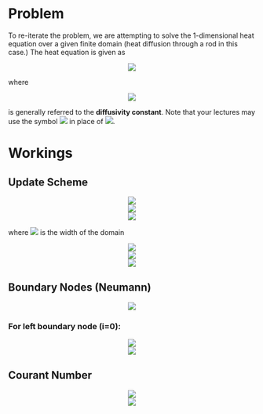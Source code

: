 # Problem

To re-iterate the problem, we are attempting to solve the 1-dimensional heat
equation over a given finite domain (heat diffusion through a rod in this
case.) The heat equation is given as
<!-- $$
\large
\dfrac{\partial u}{\partial t}
= \dfrac{k}{c_p \rho} \dfrac{\partial^2 u}{\partial x^2} + \dfrac{k}{c_p \rho} \dfrac{\partial^2 u}{\partial y^2}
$$ -->

<div align="center"><img src="https://render.githubusercontent.com/render/math?math=%5Clarge%0D%0A%5Cdfrac%7B%5Cpartial%20u%7D%7B%5Cpartial%20t%7D%0D%0A%3D%20%5Cdfrac%7Bk%7D%7Bc_p%20%5Crho%7D%20%5Cdfrac%7B%5Cpartial%5E2%20u%7D%7B%5Cpartial%20x%5E2%7D%20%2B%20%5Cdfrac%7Bk%7D%7Bc_p%20%5Crho%7D%20%5Cdfrac%7B%5Cpartial%5E2%20u%7D%7B%5Cpartial%20y%5E2%7D%0D"></div>

where
<!-- $$
\large
\alpha = \dfrac{k}{c_p\rho}
$$ -->

<div align="center"><img src="https://render.githubusercontent.com/render/math?math=%5Clarge%0D%0A%5Calpha%20%3D%20%5Cdfrac%7Bk%7D%7Bc_p%5Crho%7D%0D"></div>

is generally referred to the **diffusivity constant**. Note that your lectures
may use the symbol <!-- $c^2$ --> <img src="https://render.githubusercontent.com/render/math?math=c%5E2"> in place of <!-- $\alpha$ --> <img src="https://render.githubusercontent.com/render/math?math=%5Calpha">.

# Workings

## Update Scheme

<!-- $$
\large
u^t_{i} \approx \Delta t c^2 \dfrac{\partial^2 u_i^t}{\partial x^2} + u^{t-1}_i
$$ -->

<div align="center"><img src="https://render.githubusercontent.com/render/math?math=%5Clarge%0D%0Au%5Et_%7Bi%7D%20%5Capprox%20%5CDelta%20t%20c%5E2%20%5Cdfrac%7B%5Cpartial%5E2%20u_i%5Et%7D%7B%5Cpartial%20x%5E2%7D%20%2B%20u%5E%7Bt-1%7D_i%0D"></div>

<!-- $$
\large
\dfrac{\partial^2 u}{\partial x^2} \approx \dfrac{u^t_{i+1} - 2u^t_i + u^t_{i-1}}{\Delta x^2}
$$ -->

<div align="center"><img src="https://render.githubusercontent.com/render/math?math=%5Clarge%0D%0A%5Cdfrac%7B%5Cpartial%5E2%20u%7D%7B%5Cpartial%20x%5E2%7D%20%5Capprox%20%5Cdfrac%7Bu%5Et_%7Bi%2B1%7D%20-%202u%5Et_i%20%2B%20u%5Et_%7Bi-1%7D%7D%7B%5CDelta%20x%5E2%7D%0D"></div>

<!-- $$
\large
\dfrac{\partial^2 u}{\partial y^2} \approx \dfrac{u^t_{i+n} - 2u^t_i + u^t_{i-n}}{\Delta x^2}
$$ -->

<div align="center"><img src="https://render.githubusercontent.com/render/math?math=%5Clarge%0D%0A%5Cdfrac%7B%5Cpartial%5E2%20u%7D%7B%5Cpartial%20y%5E2%7D%20%5Capprox%20%5Cdfrac%7Bu%5Et_%7Bi%2Bn%7D%20-%202u%5Et_i%20%2B%20u%5Et_%7Bi-n%7D%7D%7B%5CDelta%20x%5E2%7D%0D"></div>

where <!-- $n$ --> <img src="https://render.githubusercontent.com/render/math?math=n"> is the width of the domain

<!-- $$
\large
u^t_{i} - \sigma_x (u^t_{i+1} - 2u^t_i + u^t_{i-1}) - \sigma_y (u^t_{i+n} - 2u^t_i + u^t_{i-n}) \approx u^{t-1}_i
$$ -->

<div align="center"><img src="https://render.githubusercontent.com/render/math?math=%5Clarge%0D%0Au%5Et_%7Bi%7D%20-%20%5Csigma_x%20(u%5Et_%7Bi%2B1%7D%20-%202u%5Et_i%20%2B%20u%5Et_%7Bi-1%7D)%20-%20%5Csigma_y%20(u%5Et_%7Bi%2Bn%7D%20-%202u%5Et_i%20%2B%20u%5Et_%7Bi-n%7D)%20%5Capprox%20u%5E%7Bt-1%7D_i%0D"></div>

<!-- $$
\large
(1+2\sigma_x+2\sigma_y)u^t_{i} - \sigma_x (u^t_{i+1} + u^t_{i-1}) - \sigma_y (u^t_{i+n} + u^t_{i-n}) \approx u^{t-1}_i
$$ -->

<div align="center"><img src="https://render.githubusercontent.com/render/math?math=%5Clarge%0D%0A(1%2B2%5Csigma_x%2B2%5Csigma_y)u%5Et_%7Bi%7D%20-%20%5Csigma_x%20(u%5Et_%7Bi%2B1%7D%20%2B%20u%5Et_%7Bi-1%7D)%20-%20%5Csigma_y%20(u%5Et_%7Bi%2Bn%7D%20%2B%20u%5Et_%7Bi-n%7D)%20%5Capprox%20u%5E%7Bt-1%7D_i%0D"></div>

<!-- $$
\large
A \vec{u}^{t} = \vec{u}^{t-1}
$$ -->

<div align="center"><img src="https://render.githubusercontent.com/render/math?math=%5Clarge%0D%0AA%20%5Cvec%7Bu%7D%5E%7Bt%7D%20%3D%20%5Cvec%7Bu%7D%5E%7Bt-1%7D%0D"></div>

## Boundary Nodes (Neumann)

<!-- $$
\large
\left.\dfrac{\partial u}{\partial x}\right|_\text{boundary} = 0
$$ -->

<div align="center"><img src="https://render.githubusercontent.com/render/math?math=%5Clarge%0D%0A%5Cleft.%5Cdfrac%7B%5Cpartial%20u%7D%7B%5Cpartial%20x%7D%5Cright%7C_%5Ctext%7Bboundary%7D%20%3D%200%0D"></div>

### For left boundary node (i=0):

<!-- $$
\large
\left.\dfrac{\partial u}{\partial x}\right|_\text{n=0} \approx
\dfrac{-u^t_2 + 4u^t_1 - 3u^t_0}{\Delta x} = 0
$$ -->

<div align="center"><img src="https://render.githubusercontent.com/render/math?math=%5Clarge%0D%0A%5Cleft.%5Cdfrac%7B%5Cpartial%20u%7D%7B%5Cpartial%20x%7D%5Cright%7C_%5Ctext%7Bn%3D0%7D%20%5Capprox%0D%0A%5Cdfrac%7B-u%5Et_2%20%2B%204u%5Et_1%20-%203u%5Et_0%7D%7B%5CDelta%20x%7D%20%3D%200%0D"></div>

<!-- $$
\large
u^t_0 = \dfrac{4u^t_1 - u_2}{3}
$$ -->

<div align="center"><img src="https://render.githubusercontent.com/render/math?math=%5Clarge%0D%0Au%5Et_0%20%3D%20%5Cdfrac%7B4u%5Et_1%20-%20u_2%7D%7B3%7D%0D"></div>

## Courant Number

<!-- $$
\large
\sigma_x = c^2 \dfrac{\Delta t}{\Delta x^2} \leq 0.5
$$ -->

<div align="center"><img src="https://render.githubusercontent.com/render/math?math=%5Clarge%0D%0A%5Csigma_x%20%3D%20c%5E2%20%5Cdfrac%7B%5CDelta%20t%7D%7B%5CDelta%20x%5E2%7D%20%5Cleq%200.5%0D"></div>

<!-- $$
\large
\sigma_x = c^2 \dfrac{\Delta t}{\Delta y^2} \leq 0.5
$$ -->

<div align="center"><img src="https://render.githubusercontent.com/render/math?math=%5Clarge%0D%0A%5Csigma_x%20%3D%20c%5E2%20%5Cdfrac%7B%5CDelta%20t%7D%7B%5CDelta%20y%5E2%7D%20%5Cleq%200.5%0D"></div>